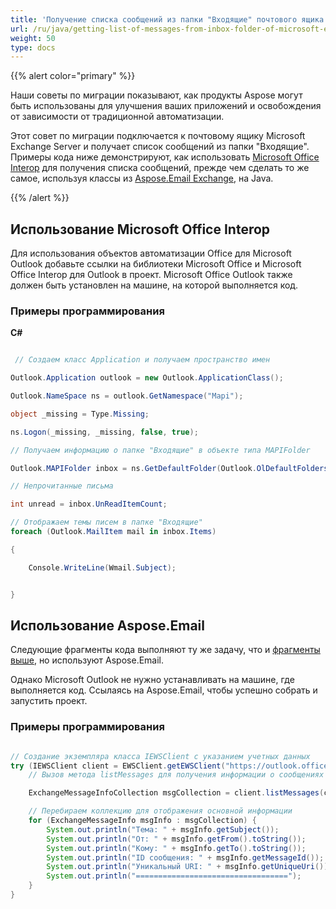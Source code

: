```yaml
---
title: 'Получение списка сообщений из папки "Входящие" почтового ящика Microsoft Exchange Server'
url: /ru/java/getting-list-of-messages-from-inbox-folder-of-microsoft-exchange-server-mailbox/
weight: 50
type: docs
---
```


{{% alert color="primary" %}}

Наши советы по миграции показывают, как продукты Aspose могут быть использованы для улучшения ваших приложений и освобождения от зависимости от традиционной автоматизации.

Этот совет по миграции подключается к почтовому ящику Microsoft Exchange Server и получает список сообщений из папки "Входящие". Примеры кода ниже демонстрируют, как использовать [Microsoft Office Interop](#using-microsoft-office-interop) для получения списка сообщений, прежде чем сделать то же самое, используя классы из [Aspose.Email Exchange](#using-asposeemail), на Java.

{{% /alert %}}

## **Использование Microsoft Office Interop**

Для использования объектов автоматизации Office для Microsoft Outlook добавьте ссылки на библиотеки Microsoft Office и Microsoft Office Interop для Outlook в проект. Microsoft Office Outlook также должен быть установлен на машине, на которой выполняется код.

### **Примеры программирования**

**C#**

```cs

 // Создаем класс Application и получаем пространство имен

Outlook.Application outlook = new Outlook.ApplicationClass();

Outlook.NameSpace ns = outlook.GetNamespace("Mapi");

object _missing = Type.Missing;

ns.Logon(_missing, _missing, false, true);

// Получаем информацию о папке "Входящие" в объекте типа MAPIFolder

Outlook.MAPIFolder inbox = ns.GetDefaultFolder(Outlook.OlDefaultFolders.olFolderInbox);

// Непрочитанные письма

int unread = inbox.UnReadItemCount;

// Отображаем темы писем в папке "Входящие"
foreach (Outlook.MailItem mail in inbox.Items)

{

    Console.WriteLine(Wmail.Subject);


}


```

## **Использование Aspose.Email**

Следующие фрагменты кода выполняют ту же задачу, что и [фрагменты выше](#using-microsoft-office-interop), но используют Aspose.Email.

Однако Microsoft Outlook не нужно устанавливать на машине, где выполняется код. Ссылаясь на Aspose.Email, чтобы успешно собрать и запустить проект.

### **Примеры программирования**

```java

// Создание экземпляра класса IEWSClient с указанием учетных данных
try (IEWSClient client = EWSClient.getEWSClient("https://outlook.office365.com/EWS/Exchange.asmx", "username", "password", "domain")) {
    // Вызов метода listMessages для получения информации о сообщениях из "Входящих"

    ExchangeMessageInfoCollection msgCollection = client.listMessages(client.getMailboxInfo().getInboxUri());

    // Перебираем коллекцию для отображения основной информации
    for (ExchangeMessageInfo msgInfo : msgCollection) {
        System.out.println("Тема: " + msgInfo.getSubject());
        System.out.println("От: " + msgInfo.getFrom().toString());
        System.out.println("Кому: " + msgInfo.getTo().toString());
        System.out.println("ID сообщения: " + msgInfo.getMessageId());
        System.out.println("Уникальный URI: " + msgInfo.getUniqueUri());
        System.out.println("==================================");
    }
}

```

